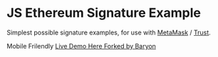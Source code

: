 # JS Ethereum Signature Example

Simplest possible signature examples, for use with [MetaMask](https://metamask.io) / [Trust](http://trustwalletapp.com).

Mobile Frilendly  [Live Demo Here Forked by Baryon](https://baryon.github.io/js-eth-personal-sign-examples/) 
